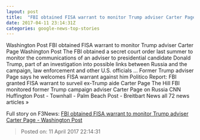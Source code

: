 ```yaml
---
layout: post
title:  "FBI obtained FISA warrant to monitor Trump adviser Carter Page - Washington Post"
date: 2017-04-11 23:14:31Z
categories: google-news-top-stories
---
```


Washington Post FBI obtained FISA warrant to monitor Trump adviser Carter Page Washington Post The FBI obtained a secret court order last summer to monitor the communications of an adviser to presidential candidate Donald Trump, part of an investigation into possible links between Russia and the campaign, law enforcement and other U.S. officials ... Former Trump adviser Page says he welcomes FISA warrant against him Politico Report: FBI granted FISA warrant to surveil ex-Trump aide Carter Page The Hill FBI monitored former Trump campaign adviser Carter Page on Russia CNN Huffington Post - Townhall - Palm Beach Post - Breitbart News all 72 news articles »


Full story on F3News: [FBI obtained FISA warrant to monitor Trump adviser Carter Page - Washington Post](http://www.f3nws.com/n/qHHxSJ)

> Posted on: 11 April 2017 22:14:31
